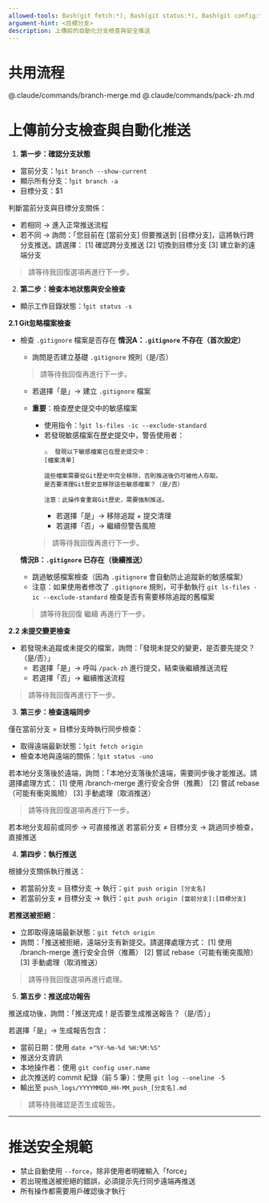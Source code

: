 ```yaml
---
allowed-tools: Bash(git fetch:*), Bash(git status:*), Bash(git config:*), Bash(git branch:*), Bash(git diff:*), Bash(git pull:*), Bash(git push:*), Bash(git log:*), Read, Write
argument-hint: <目標分支>
description: 上傳前的自動化分支檢查與安全推送
---
```


# 共用流程
@.claude/commands/branch-merge.md
@.claude/commands/pack-zh.md

# 上傳前分支檢查與自動化推送

1. **第一步：確認分支狀態**
  - 當前分支：!`git branch --show-current`
  - 顯示所有分支：!`git branch -a`
  - 目標分支：$1

  判斷當前分支與目標分支關係：
  - 若相同 → 進入正常推送流程
  - 若不同 → 詢問：「您目前在 [當前分支] 但要推送到 [目標分支]，這將執行跨分支推送。請選擇：
    [1] 確認跨分支推送
    [2] 切換到目標分支
    [3] 建立新的遠端分支

  > 請等待我回復選項再進行下一步。

2. **第二步：檢查本地狀態與安全檢查**
  - 顯示工作目錄狀態：!`git status -s`

  **2.1 Git忽略檔案檢查**
  - 檢查 `.gitignore` 檔案是否存在
    **情況A：`.gitignore` 不存在（首次設定）**
    - 詢問是否建立基礎 `.gitignore` 規則（是/否）

    > 請等待我回復再進行下一步。

      - 若選擇「是」→ 建立 `.gitignore` 檔案
      - **重要**：檢查歷史提交中的敏感檔案
        - 使用指令：!`git ls-files -ic --exclude-standard`
        - 若發現敏感檔案在歷史提交中，警告使用者：
          ```
          ⚠️  發現以下敏感檔案已在歷史提交中：
          [檔案清單]

          這些檔案需要從Git歷史中完全移除，否則推送後仍可被他人存取。
          是否要清理Git歷史並移除這些敏感檔案？（是/否）

          注意：此操作會重寫Git歷史，需要強制推送。
          ```
          - 若選擇「是」→ 移除追蹤 + 提交清理
          - 若選擇「否」→ 繼續但警告風險

        > 請等待我回復再進行下一步。

    **情況B：`.gitignore` 已存在（後續推送）**
      - 跳過敏感檔案檢查（因為 `.gitignore` 會自動防止追蹤新的敏感檔案）
      - 注意：如果使用者修改了 `.gitignore` 規則，可手動執行 `git ls-files -ic --exclude-standard` 檢查是否有需要移除追蹤的舊檔案
    > 請等待我回復 繼續 再進行下一步。

  **2.2 未提交變更檢查**
  - 若發現未追蹤或未提交的檔案，詢問：「發現未提交的變更，是否要先提交？（是/否）」
    - 若選擇「是」→ 呼叫 `/pack-zh` 進行提交，結束後繼續推送流程
    - 若選擇「否」→ 繼續推送流程

  > 請等待我回復再進行下一步。

3. **第三步：檢查遠端同步**

  僅在當前分支 = 目標分支時執行同步檢查：
  - 取得遠端最新狀態：!`git fetch origin`
  - 檢查本地與遠端的關係：!`git status -uno`

  若本地分支落後於遠端，詢問：「本地分支落後於遠端，需要同步後才能推送。請選擇處理方式：
  [1] 使用 /branch-merge 進行安全合併（推薦）
  [2] 嘗試 rebase（可能有衝突風險）
  [3] 手動處理（取消推送）


  > 請等待我回復選項再進行下一步。

  若本地分支超前或同步 → 可直接推送
  若當前分支 ≠ 目標分支 → 跳過同步檢查，直接推送

4. **第四步：執行推送**

  根據分支關係執行推送：
  - 若當前分支 = 目標分支 → 執行：`git push origin [分支名]`
  - 若當前分支 ≠ 目標分支 → 執行：`git push origin [當前分支]:[目標分支]`

  **若推送被拒絕**：
  - 立即取得遠端最新狀態：`git fetch origin`
  - 詢問：「推送被拒絕，遠端分支有新提交。請選擇處理方式：
    [1] 使用 /branch-merge 進行安全合併（推薦）
    [2] 嘗試 rebase（可能有衝突風險）
    [3] 手動處理（取消推送）

  > 請等待我回復選項再進行處理。

5. **第五步：推送成功報告**

  推送成功後，詢問：「推送完成！是否要生成推送報告？（是/否）」

  若選擇「是」→ 生成報告包含：
  - 當前日期：使用 `date +"%Y-%m-%d %H:%M:%S"`
  - 推送分支資訊
  - 本地操作者：使用 `git config user.name`
  - 此次推送的 commit 紀錄（前 5 筆）：使用 `git log --oneline -5`
  - 輸出至 `push_logs/YYYYMMDD_HH-MM_push_[分支名].md`

  > 請等待我確認是否生成報告。

---

# 推送安全規範
- 禁止自動使用 `--force`，除非使用者明確輸入「force」
- 若出現推送被拒絕的錯誤，必須提示先行同步遠端再推送
- 所有操作都需要用戶確認後才執行
